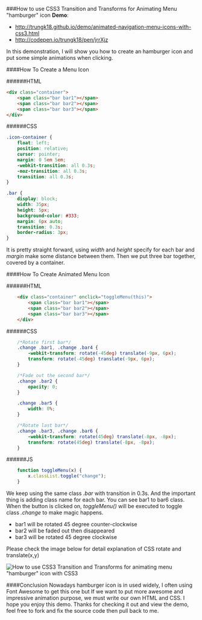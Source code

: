 ###How to use CSS3 Transition and Transforms for Animating Menu "hamburger" icon
**Demo**: 
- http://trungk18.github.io/demo/animated-navigation-menu-icons-with-css3.html
- http://codepen.io/trungk18/pen/jrrXjz

In this demonstration, I will show you how to create an hamburger icon and put some simple animations when clicking.

####How To Create a Menu Icon

######HTML
```html
<div class="container">
    <span class="bar bar1"></span>
    <span class="bar bar2"></span>
    <span class="bar bar3"></span>
</div>
```

######CSS
```css
.icon-container {
    float: left;
    position: relative;
    cursor: pointer;
    margin: 0 5em 5em;
    -webkit-transition: all 0.3s;
    -moz-transition: all 0.3s;
    transition: all 0.3s;
}

.bar {
    display: block;
    width: 35px;
    height: 5px;
    background-color: #333;
    margin: 6px auto;
    transition: 0.3s;
    border-radius: 3px;
}
```

It is pretty straight forward, using *width* and *height* specify for each bar and *margin* make some distance between them. Then we put three bar together, covered by a container.

####How To Create Animated Menu Icon

######HTML
```html
    <div class="container" onclick="toggleMenu(this)">
        <span class="bar bar1"></span>
        <span class="bar bar2"></span>
        <span class="bar bar3"></span>
    </div>
```

######CSS
```css
    /*Rotate first bar*/
    .change .bar1, .change .bar4 {
        -webkit-transform: rotate(-45deg) translate(-9px, 6px);
        transform: rotate(-45deg) translate(-9px, 6px);
    }

    /*Fade out the second bar*/
    .change .bar2 {
        opacity: 0;
    }

    .change .bar5 {
        width: 0%;
    }

    /*Rotate last bar*/
    .change .bar3, .change .bar6 {
        -webkit-transform: rotate(45deg) translate(-8px, -8px);
        transform: rotate(45deg) translate(-8px, -8px);
    }
```
######JS
```javascript
	function toggleMenu(x) {
		x.classList.toggle("change");
	}
```
We keep using the same class *.bar* with transition in 0.3s. And the important thing is adding class name for each bar. You can see bar1 to bar6 class.
When the button is clicked on, *toggleMenu()* will be executed to toggle class *.change* to make magic happens.
* bar1 will be rotated 45 degree counter-clockwise 
* bar2 will be faded out then disappeared
* bar3 will be rotated 45 degree clockwise

Please check the image below for detail explanation of CSS rotate and translate(x,y)

![How to use CSS3 Transition and Transforms for animating menu "hamburger" icon with CSS3](http://trungk18.github.io/demo/explanation/animated-navigation-menu-icons-with-css3-explain.png)

####Conclusion
Nowadays hamburger icon is in used widely, I often using Font Awesome to get this one but If we want to put more awesome and impressive animation purpose, we must write our own HTML and CSS. I hope you enjoy this demo. 
Thanks for checking it out and view the demo, feel free to fork and fix the source code then pull back to me.
